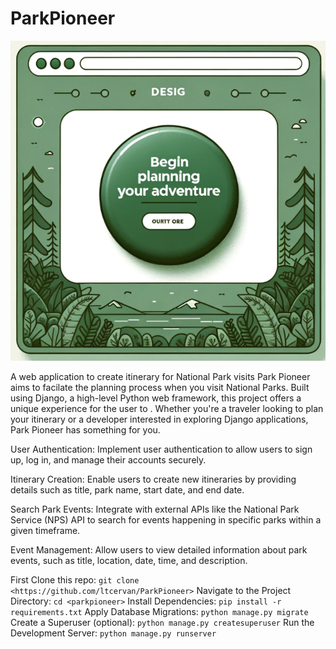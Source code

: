 # ParkPioneer
![Project Logo](ParkPioneer.png)

A web application to create itinerary for National Park visits
Park Pioneer aims to facilate the planning process when you visit National Parks. Built using Django, a high-level Python web framework, this project offers a unique experience for the user to . Whether you're a traveler looking to plan your itinerary or a developer interested in exploring Django applications, Park Pioneer has something for you.

User Authentication: Implement user authentication to allow users to sign up, log in, and manage their accounts securely.

Itinerary Creation: Enable users to create new itineraries by providing details such as title, park name, start date, and end date.

Search Park Events: Integrate with external APIs like the National Park Service (NPS) API to search for events happening in specific parks within a given timeframe.

Event Management: Allow users to view detailed information about park events, such as title, location, date, time, and description.

First Clone this repo:
`git clone <https://github.com/ltcervan/ParkPioneer>`
Navigate to the Project Directory:
`cd <parkpioneer>`
Install Dependencies:
`pip install -r requirements.txt`
Apply Database Migrations:
`python manage.py migrate`
Create a Superuser (optional):
`python manage.py createsuperuser`
Run the Development Server:
`python manage.py runserver`
